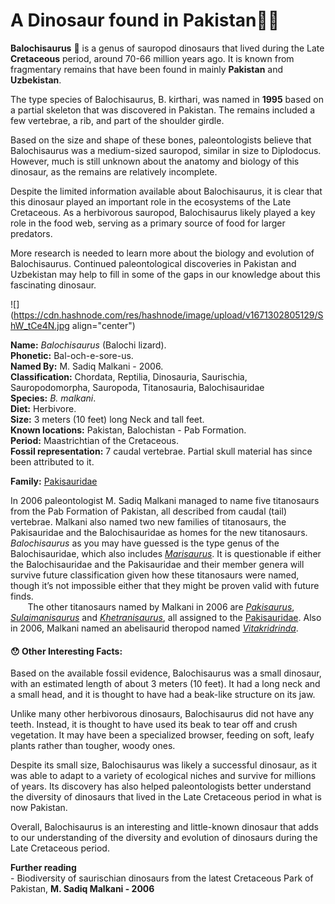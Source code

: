# A Dinosaur found in Pakistan🦕😯

**Balochisaurus** 🦕 is a genus of sauropod dinosaurs that lived during the Late **Cretaceous** period, around 70-66 million years ago. It is known from fragmentary remains that have been found in mainly **Pakistan** and **Uzbekistan**.

The type species of Balochisaurus, B. kirthari, was named in **1995** based on a partial skeleton that was discovered in Pakistan. The remains included a few vertebrae, a rib, and part of the shoulder girdle.

Based on the size and shape of these bones, paleontologists believe that Balochisaurus was a medium-sized sauropod, similar in size to Diplodocus. However, much is still unknown about the anatomy and biology of this dinosaur, as the remains are relatively incomplete.

Despite the limited information available about Balochisaurus, it is clear that this dinosaur played an important role in the ecosystems of the Late Cretaceous. As a herbivorous sauropod, Balochisaurus likely played a key role in the food web, serving as a primary source of food for larger predators.

More research is needed to learn more about the biology and evolution of Balochisaurus. Continued paleontological discoveries in Pakistan and Uzbekistan may help to fill in some of the gaps in our knowledge about this fascinating dinosaur.

![](https://cdn.hashnode.com/res/hashnode/image/upload/v1671302805129/ShW_tCe4N.jpg align="center")

**Name:** *Balochisaurus* ‭(‬Balochi lizard‭)‬.  
**Phonetic:** ‭B‬al-och-e-sore-us.  
**Named By:** M.‭ ‬Sadiq Malkani‭ ‬-‭ ‬2006.  
**Classification:** Chordata,‭ ‬Reptilia,‭ ‬Dinosauria,‭ ‬Saurischia,‭ ‬Sauropodomorpha,‭ ‬Sauropoda,‭ ‬Titanosauria,‭ ‬Balochisauridae‭  
**Species:** *B.‭ ‬malkani‭*‬.  
**Diet:** Herbivore.  
**Size:** 3 meters (10 feet) long Neck and tall feet.  
**Known locations:** Pakistan,‭ ‬Balochistan‭ ‬-‭ ‬Pab Formation.  
**Period:** Maastrichtian of the Cretaceous.  
**Fossil representation:** 7‭ ‬caudal vertebrae.‭ ‬Partial skull material has since been attributed to it.

**Family:** [Pakisauridae](https://www.google.com/search?sxsrf=ALiCzsZeOufMpN2PiAgOTNSsYaG6-8O0jg:1671302969004&q=Pakisauridae&stick=H4sIAAAAAAAAAOPgE-LSz9U3MCq3zDLLVuLVT9c3NEw2Li4yz8gz07LMTrbST8rMz8lPr9TPL0pPzMsszo1PzkksLs5My0xOLMnMz7PKyEzPSC1SQBVdxMoTkJidWZxYWpSZkpi6g5VxFzsTBwMAVQs9x28AAAA&sa=X&ved=2ahUKEwje853eqIH8AhWIQaQEHdWrBFIQmxMoAXoECEsQAw&biw=1366&bih=625&dpr=1)

In‭ ‬2006‭ ‬paleontologist M.‭ ‬Sadiq Malkani managed to name five titanosaurs from the Pab Formation of Pakistan,‭ ‬all described from caudal‭ (‬tail‭) ‬vertebrae.‭ ‬Malkani also named two new families of titanosaurs,‭ ‬the Pakisauridae and the Balochisauridae as homes for the new titanosaurs.‭ *‬Balochisaurus* as you may have guessed is the type genus of the Balochisauridae,‭ ‬which also includes [*Marisaurus*](http://www.prehistoric-wildlife.com/species/m/marisaurus.html).‭ ‬It is questionable if either the Balochisauridae and the Pakisauridae and their member genera will survive future classification given how these titanosaurs were named,‭ ‬though it’s not impossible either that they might be proven valid with future finds.  
       The other titanosaurs named by Malkani in‭ ‬2006‭ ‬are [*Pakisaurus*](http://www.prehistoric-wildlife.com/species/p/pakisaurus.html),‭ ‬[*Sulaimanisaurus*](http://www.prehistoric-wildlife.com/species/s/sulaimanisaurus.html) and [*Khetranisaurus*](http://www.prehistoric-wildlife.com/species/k/khetranisaurus.html),‭ ‬all assigned to the [Pakisauridae](https://www.google.com/search?sxsrf=ALiCzsZeOufMpN2PiAgOTNSsYaG6-8O0jg:1671302969004&q=Pakisauridae&stick=H4sIAAAAAAAAAOPgE-LSz9U3MCq3zDLLVuLVT9c3NEw2Li4yz8gz07LMTrbST8rMz8lPr9TPL0pPzMsszo1PzkksLs5My0xOLMnMz7PKyEzPSC1SQBVdxMoTkJidWZxYWpSZkpi6g5VxFzsTBwMAVQs9x28AAAA&sa=X&ved=2ahUKEwje853eqIH8AhWIQaQEHdWrBFIQmxMoAXoECEsQAw&biw=1366&bih=625&dpr=1).‭ ‬Also in‭ ‬2006,‭ ‬Malkani named an abelisaurid theropod named [*Vitakridrinda*](http://www.prehistoric-wildlife.com/species/v/vitakridrinda.html).

#### 😯 Other Interesting Facts:

Based on the available fossil evidence, Balochisaurus was a small dinosaur, with an estimated length of about 3 meters (10 feet). It had a long neck and a small head, and it is thought to have had a beak-like structure on its jaw.

Unlike many other herbivorous dinosaurs, Balochisaurus did not have any teeth. Instead, it is thought to have used its beak to tear off and crush vegetation. It may have been a specialized browser, feeding on soft, leafy plants rather than tougher, woody ones.

Despite its small size, Balochisaurus was likely a successful dinosaur, as it was able to adapt to a variety of ecological niches and survive for millions of years. Its discovery has also helped paleontologists better understand the diversity of dinosaurs that lived in the Late Cretaceous period in what is now Pakistan.

Overall, Balochisaurus is an interesting and little-known dinosaur that adds to our understanding of the diversity and evolution of dinosaurs during the Late Cretaceous period.

**Further reading**  
\-‭ ‬Biodiversity of saurischian dinosaurs from the latest Cretaceous Park of Pakistan,‭ ‬**M.‭ ‬Sadiq Malkani‭ ‬-‭ ‬2006**